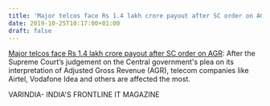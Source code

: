 ```yaml
---
title: 'Major telcos face Rs 1.4 lakh crore payout after SC order on AGR'
date: 2019-10-25T10:17:00+01:00
draft: false
---
```


[Major telcos face Rs 1.4 lakh crore payout after SC order on AGR](https://varindia.com/news/major-telcos-face-rs-14-lakh-crore-payout-after-sc-order-on-agr#.XbK9gmSGVz8.blogger): After the Supreme Court’s judgement on the Central government's plea on its interpretation of Adjusted Gross Revenue (AGR), telecom companies like Airtel, Vodafone Idea and others are affected the most.  
  
VARINDIA- INDIA'S FRONTLINE IT MAGAZINE